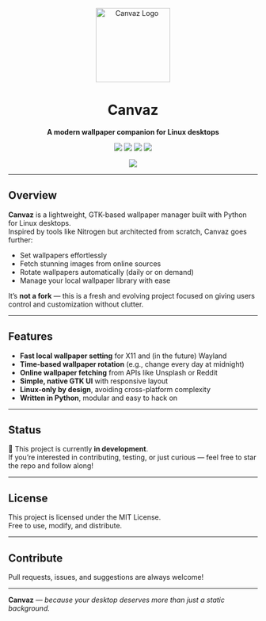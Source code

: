 
<p align="center">
  <img src="./docs/hashprep-light.svg" alt="Canvaz Logo" width="150" />
</p>

<h1 align="center">Canvaz</h1>

<p align="center">
  <b> A modern wallpaper companion for Linux desktops </b>
</p>



<p align="center">
  <img src="https://img.shields.io/badge/Platform-Linux-blue" />
  <img src="https://img.shields.io/badge/Built_with-Python-blueviolet" />
  <img src="https://img.shields.io/badge/UI-GTK-8bc34a" />
  <img src="https://img.shields.io/badge/License-MIT-green" />
</p>
<p align="center">
  <img src="https://img.shields.io/badge/Status-In_Development-critical" />
</p>


---



## Overview

**Canvaz** is a lightweight, GTK-based wallpaper manager built with Python for Linux desktops.  
Inspired by tools like Nitrogen but architected from scratch, Canvaz goes further:

- Set wallpapers effortlessly
- Fetch stunning images from online sources
- Rotate wallpapers automatically (daily or on demand)
- Manage your local wallpaper library with ease

It’s **not a fork** — this is a fresh and evolving project focused on giving users control and customization without clutter.

---

## Features

- **Fast local wallpaper setting** for X11 and (in the future) Wayland
- **Time-based wallpaper rotation** (e.g., change every day at midnight)
- **Online wallpaper fetching** from APIs like Unsplash or Reddit
- **Simple, native GTK UI** with responsive layout
- **Linux-only by design**, avoiding cross-platform complexity
- **Written in Python**, modular and easy to hack on

---

## Status

🚧 This project is currently **in development**.  
If you’re interested in contributing, testing, or just curious — feel free to star the repo and follow along!

---

## License

This project is licensed under the MIT License.  
Free to use, modify, and distribute.

---

## Contribute

Pull requests, issues, and suggestions are always welcome!  

---

**Canvaz** — _because your desktop deserves more than just a static background._

